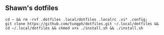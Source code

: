## Shawn's dotfiles
```shell script
cd ~ && rm -rvf .dotfiles .local/dotfiles .localrc .vi* .config; 
git clone https://github.com/tungph/dotfiles.git ~/.local/dotfiles && cd ~/.local/dotfiles && chmod u+x ./install.sh && ./install.sh
```
